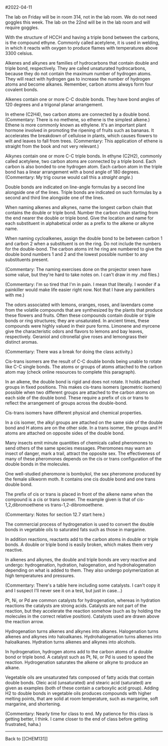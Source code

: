 #2022-04-11

The lab on Friday will be in room 314, not in the lab room.  We do not need goggles this week.  The lab on the 22nd will be in the lab room and will require goggles.

With the structure of HCCH and having a triple bond between the carbons, is the compound ethyne.  Commonly called acetylene, it is used in welding, in which it reacts with oxygen to produce flames with temperatures above 3300 celsius.

Alkenes and alkynes are families of hydrocarbons that contain double and triple bond, respectively.  They are called unsaturated hydrocarbons, because they do not contain the maximum number of hydrogen atoms.  They will react with hydrogen gas to increase the number of hydrogen atoms and become alkanes.  Remember, carbon atoms always form four covalent bonds.

Alkenes contain one or more C-C double bonds.  They have bond angles of 120 degrees and a trigonal planar arrangement.

In ethene (C2H4), two carbon atoms are connected by a double bond.  (Commentary:  There is no methene, so ethene is the simplest alkene.)  Ethene is more commonly known as ethylene.  It's an important plant hormone involved in promoting the ripening of fruits such as bananas.  It accelerates the breakdown of cellulose in plants, which causes flowers to wilt and leaves to fall from trees.  (Commentary:  This application of ethene is straight from the book and not very relevant.)

Alkynes contain one or more C-C triple bonds.  In ethyne (C2H2), commonly called acetylene, two carbon atoms are connected by a triple bond.  Each carbon is also bonded to one hydrogen atom.  Each carbon atom in the triple bond has a linear arrangement with a bond angle of 180 degrees.  (Commentary:  My trig course would call this a *straight angle*.)

Double bonds are indicated on line-angle formulas by a second line alongside one of the lines.  Triple bonds are indicated on such formulas by a second and third line alongside one of the lines.

When naming alkenes and alkynes, name the longest carbon chain that contains the double or triple bond.  Number the carbon chain starting from the end nearer the double or triple bond.  Give the location and name for each substituent in alphabetical order as a prefix to the alkene or alkyne name.

When naming cycloalkenes, assign the double bond to be between carbon 1 and carbon 2 when a substituent is on the ring.  Do not include the numbers for the double-bond.  The carbon atoms int he ring are numbered to give the double bond numbers 1 and 2 and the lowest possible number to any substituents present.

(Commentary:  The naming exercises done on the projector sreen have some value, but they're hard to take notes on.  I can't draw in my .md files.)

(Commentary:  I'm so tired that I'm in pain.  I mean that literally.  I wonder if a painkiller would make life easier right now.  Not that I have any painkillers with me.)

The odors associated with lemons, oranges, roses, and lavendars come from the volatile compounds that are synthesized by the plants that produce these flowers and fruits.  Often these compounds contain double or triple bonds or ring structures; they are unsaturated.  In ancient times, these compounds were highly valued in their pure forms.  Limonene and myrcene give the characteristic odors and flavors to lemons and bay leaves, respectively.  Geraniol and citronellal give roses and lemongrass their distinct aromas.

(Commentary:  There was a break for doing the class activity.)

Cis-trans isomers are the result of C-C double bonds being unable to rotate like C-C single bonds.  The atoms or groups of atoms attached to the carbon atom may (check online resources to complete this paragraph).

In an alkene, the double bond is rigid and does not rotate.  It holds attached groups in fixed positions.  This makes cis-trans isomers (geometric isomers) possible when two different groups are attached to the carbon atoms on each side of the double bond.  These require a prefix of cis or trans to reflect the arrangement of groups across the double-bond.

Cis-trans isomers have different physical and chemical properties.

In a cis isomer, the alkyl groups are attached on the same side of the double bond and H atoms are on the other side.  In a trans isomer, the groups and H atoms are attached on opposite sides of the double bond.

Many insects emit minute quantities of chemicals called pheromones to send others of the same species messages.  Pheromones may warn an insect of danger, mark a trail, attract the opposite sex.  The effectiveness of many of these pheromones depends on the cis or trans configuration of the double bonds in the molecules.

One well-studied pheromone is bombykol, the sex pheromone produced by the female silkworm moth.  It contains one cis double bond and one trans double bond.

The prefix of cis or trans is placed in front of the alkene name when the compound is a cis or trans isomer.  The example given is that of cis-1,2,dibromoethene vs trans-1,2-dibromoethene.

(Commentary:  Notes for section 12.7 start here.)

The commercial process of hydrogenation is used to convert the double bonds in vegetable oils to saturated fats such as those in margarine.

In addition reactions, reactants add to the carbon atoms in double or triple bonds.  A double or triple bond is easily broken, which makes them very reactive.

In alkenes and alkynes, the double and triple bonds are very reactive and undergo: hydrogenation, hydration, halogenation, and hydrohalogenation depending on what is added to them.  They also undergo polymerization at high temperatures and pressures.

(Commentary:  There's a table here including some catalysts.  I can't copy it and I suspect I'll never see it on a test, but just in case...)

Pt, Ni, or Pd are common catalysts for hydrogenation, whereas in hydration reactions the catalysts are strong acids.  Catalysts are not part of the reaction, but they accelerate the reaction somehow (such as by holding the molecules in the correct relative position).  Catalysts used are drawn above the reaction arrow.

Hydrogenation turns alkenes and alkynes into alkanes.  Halogenation turns alkenes and alkynes into haloalkanes.  Hydrohalogenation turns alkenes into haloalkanes.  Hydration turns alkenes and alkynes into alcohols.

In hydrogenation, hydrogen atoms add to the carbon atoms of a double bond or triple bond.  A catalyst such as Pt, Ni, or Pd is used to speed the reaction.  Hydrogenation saturates the alkene or alkyne to produce an alkane.

Vegetable oils are unsaturated fats composed of fatty acids that contain double bonds.  Oleic acid (unsaturated) and stearic acid (saturated) are given as examples (both of these contain a carboxylic acid group).  Adding H2 to double bonds in vegetable oils produces compounds with higher melting points, that are solid at room temperature, such as margarine, soft margarine, and shortening.

(Commentary:  Nearly time for class to end.  My patience for this class is getting better, I think.  I came closer to the end of class before getting frustrated, haha.)

---
Back to [[CHEM131]]